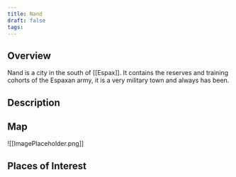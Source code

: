 ```yaml
---
title: Nand
draft: false
tags:
---
```

## Overview
Nand is a city in the south of [[Espax]]. It contains the reserves and training cohorts of the Espaxan army, it is a very military town and always has been.
## Description

## Map

![[ImagePlaceholder.png]]

## Places of Interest

